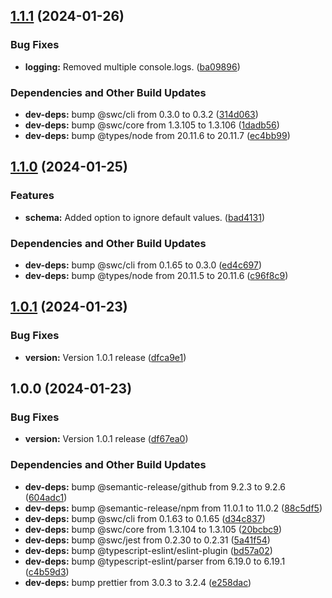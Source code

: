 ## [1.1.1](https://github.com/mexdevelop/prisma-generator-fastify-json-schema/compare/v1.1.0...v1.1.1) (2024-01-26)


### Bug Fixes

* **logging:** Removed multiple console.logs. ([ba09896](https://github.com/mexdevelop/prisma-generator-fastify-json-schema/commit/ba0989600aec32bd15a309994ae1ed11bda3cf53))


### Dependencies and Other Build Updates

* **dev-deps:** bump @swc/cli from 0.3.0 to 0.3.2 ([314d063](https://github.com/mexdevelop/prisma-generator-fastify-json-schema/commit/314d063dbed24253ed7e127786d15f82e59f05ab))
* **dev-deps:** bump @swc/core from 1.3.105 to 1.3.106 ([1dadb56](https://github.com/mexdevelop/prisma-generator-fastify-json-schema/commit/1dadb56bcf34fc2836758007393d5a86a700f04b))
* **dev-deps:** bump @types/node from 20.11.6 to 20.11.7 ([ec4bb99](https://github.com/mexdevelop/prisma-generator-fastify-json-schema/commit/ec4bb99f413bc082d6cd7fc8658de356902b4872))

## [1.1.0](https://github.com/mexdevelop/prisma-generator-fastify-json-schema/compare/v1.0.1...v1.1.0) (2024-01-25)


### Features

* **schema:** Added option to ignore default values. ([bad4131](https://github.com/mexdevelop/prisma-generator-fastify-json-schema/commit/bad41313d062be4ad740fd25a0fe6152c785e39f))


### Dependencies and Other Build Updates

* **dev-deps:** bump @swc/cli from 0.1.65 to 0.3.0 ([ed4c697](https://github.com/mexdevelop/prisma-generator-fastify-json-schema/commit/ed4c69706c58d71408291fe73dfa6a948fb10cc8))
* **dev-deps:** bump @types/node from 20.11.5 to 20.11.6 ([c96f8c9](https://github.com/mexdevelop/prisma-generator-fastify-json-schema/commit/c96f8c917cb57a98fc4367d044deb240a24d450f))

## [1.0.1](https://github.com/mexdevelop/prisma-generator-fastify-json-schema/compare/v1.0.0...v1.0.1) (2024-01-23)


### Bug Fixes

* **version:** Version 1.0.1 release ([dfca9e1](https://github.com/mexdevelop/prisma-generator-fastify-json-schema/commit/dfca9e104a946419eedf7fff9bb29ae494ab7fa7))

## 1.0.0 (2024-01-23)


### Bug Fixes

* **version:** Version 1.0.1 release ([df67ea0](https://github.com/mexdevelop/prisma-generator-fastify-json-schema/commit/df67ea018c8381289836e90973cfc5735b18de36))


### Dependencies and Other Build Updates

* **dev-deps:** bump @semantic-release/github from 9.2.3 to 9.2.6 ([604adc1](https://github.com/mexdevelop/prisma-generator-fastify-json-schema/commit/604adc1952ee6425e5a6c80acdbe113ef5788d7a))
* **dev-deps:** bump @semantic-release/npm from 11.0.1 to 11.0.2 ([88c5df5](https://github.com/mexdevelop/prisma-generator-fastify-json-schema/commit/88c5df53a026cd8e81786669b58c1743a6376bb9))
* **dev-deps:** bump @swc/cli from 0.1.63 to 0.1.65 ([d34c837](https://github.com/mexdevelop/prisma-generator-fastify-json-schema/commit/d34c837d17c3e8a779c28b96d6ba878e2894248e))
* **dev-deps:** bump @swc/core from 1.3.104 to 1.3.105 ([20bcbc9](https://github.com/mexdevelop/prisma-generator-fastify-json-schema/commit/20bcbc9872acef4975ce3ef71aded748f4e8dfb3))
* **dev-deps:** bump @swc/jest from 0.2.30 to 0.2.31 ([5a41f54](https://github.com/mexdevelop/prisma-generator-fastify-json-schema/commit/5a41f54e9db6e26f2d7cec3fc3248be11a101898))
* **dev-deps:** bump @typescript-eslint/eslint-plugin ([bd57a02](https://github.com/mexdevelop/prisma-generator-fastify-json-schema/commit/bd57a027c8c3190077570aded3c37cbafd746105))
* **dev-deps:** bump @typescript-eslint/parser from 6.19.0 to 6.19.1 ([c4b59d3](https://github.com/mexdevelop/prisma-generator-fastify-json-schema/commit/c4b59d3a4fe5a54f59bca9c112e68e7b4297f315))
* **dev-deps:** bump prettier from 3.0.3 to 3.2.4 ([e258dac](https://github.com/mexdevelop/prisma-generator-fastify-json-schema/commit/e258dac1726e4be208d0b270dd3f7fe8cf2f3959))
